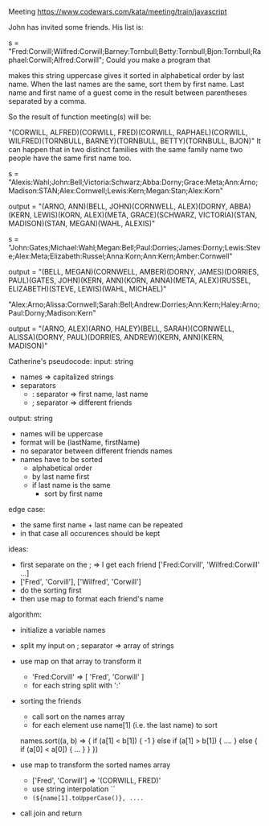 Meeting
https://www.codewars.com/kata/meeting/train/javascript

John has invited some friends. His list is:

s = "Fred:Corwill;Wilfred:Corwill;Barney:Tornbull;Betty:Tornbull;Bjon:Tornbull;Raphael:Corwill;Alfred:Corwill";
Could you make a program that

makes this string uppercase
gives it sorted in alphabetical order by last name.
When the last names are the same, sort them by first name. Last name and first name of a guest come in the result between parentheses separated by a comma.

So the result of function meeting(s) will be:

"(CORWILL, ALFRED)(CORWILL, FRED)(CORWILL, RAPHAEL)(CORWILL, WILFRED)(TORNBULL, BARNEY)(TORNBULL, BETTY)(TORNBULL, BJON)"
It can happen that in two distinct families with the same family name two people have the same first name too.


s = "Alexis:Wahl;John:Bell;Victoria:Schwarz;Abba:Dorny;Grace:Meta;Ann:Arno;Madison:STAN;Alex:Cornwell;Lewis:Kern;Megan:Stan;Alex:Korn"

output = "(ARNO, ANN)(BELL, JOHN)(CORNWELL, ALEX)(DORNY, ABBA)(KERN, LEWIS)(KORN, ALEX)(META, GRACE)(SCHWARZ, VICTORIA)(STAN, MADISON)(STAN, MEGAN)(WAHL, ALEXIS)"

s = "John:Gates;Michael:Wahl;Megan:Bell;Paul:Dorries;James:Dorny;Lewis:Steve;Alex:Meta;Elizabeth:Russel;Anna:Korn;Ann:Kern;Amber:Cornwell"

output = "(BELL, MEGAN)(CORNWELL, AMBER)(DORNY, JAMES)(DORRIES, PAUL)(GATES, JOHN)(KERN, ANN)(KORN, ANNA)(META, ALEX)(RUSSEL, ELIZABETH)(STEVE, LEWIS)(WAHL, MICHAEL)"

"Alex:Arno;Alissa:Cornwell;Sarah:Bell;Andrew:Dorries;Ann:Kern;Haley:Arno;Paul:Dorny;Madison:Kern"

output = "(ARNO, ALEX)(ARNO, HALEY)(BELL, SARAH)(CORNWELL, ALISSA)(DORNY, PAUL)(DORRIES, ANDREW)(KERN, ANN)(KERN, MADISON)"


Catherine's pseudocode:
input: string
  - names => capitalized strings
  - separators
    - : separator => first name, last name
    - ; separator => different friends

output: string
  - names will be uppercase
  - format will be (lastName, firstName)
  - no separator between different friends names
  - names have to be sorted
    - alphabetical order
    - by last name first
    - if last name is the same
      - sort by first name

edge case:
  - the same first name + last name can be repeated
  - in that case all occurences should be kept

ideas:
  - first separate on the ; => I get each friend
    ['Fred:Corvill', 'Wilfred:Corwill' ...]
  - ['Fred', 'Corvill'], ['Wilfred', 'Corwill']
  - do the sorting first
  - then use map to format each friend's name

algorithm:
  - initialize a variable names
  - split my input on ; separator => array of strings
  - use map on that array to transform it
    - 'Fred:Corvill' => [ 'Fred', 'Corwill' ]
    - for each string split with ':'
  - sorting the friends
    - call sort on the names array
    - for each element use name[1] (i.e. the last name) to sort

    names.sort((a, b) => {
      if (a[1] < b[1]) {
        -1
      } else if (a[1] > b[1]) {
        ....
      } else {
        if (a[0] < a[0]) {
          ...
        }
      }
    })

  - use map to transform the sorted names array
    - ['Fred', 'Corwill'] => '(CORWILL, FRED)'
    - use string interpolation ``
    - `(${name[1].toUpperCase()}, ....`
  - call join and return
